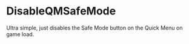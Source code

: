 # DisableQMSafeMode
Ultra simple, just disables the Safe Mode button on the Quick Menu on game load.